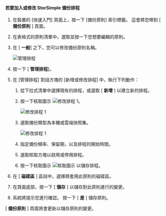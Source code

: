 
<!--author=SharS last changed: 11/04/15-->

#### <a name="to-add-or-modify-a-storsimple-backup-schedule"></a>若要加入或修改 StorSimple 備份排程
1. 在裝置的 [快速入門] 頁面上，按一下 [備份原則] 索引標籤。 這會將您帶到 [ **備份原則** ] 頁面。
2. 在表格式的原則清單中，選取並按一下您想要編輯的原則。
3. 在 [ **一般**] 之下，您可以修改備份原則名稱。
   
     ![管理排程](./media/storsimple-add-modify-backup-schedule-u2/AddModifyGeneral.png)
4. 按一下 [ **管理排程**]。 
5. 在 [管理排程] 對話方塊的 [新增或修改排程] 中，執行下列動作：
   
   1. 從下拉式清單中選擇現有的排程，或選取 [ **新增** ] 以建立新的排程。
   2. 按一下核取圖示  ![修改排程 1](./media/storsimple-add-modify-backup-schedule-u2/HCS_CheckIcon-include.png)。 
      
       ![修改排程 1](./media/storsimple-add-modify-backup-schedule-u2/AddModify1.png)
   3. 選取備份類型為本機或雲端快照集。
      
       ![修改排程 1](./media/storsimple-add-modify-backup-schedule-u2/AddModify2.png) 
   4. 指定備份頻率、保留期，以及排程的開始時間。
   5. 選取核取方塊以啟用或停用排程。
   6. 按一下核取圖示  ![核取圖示](./media/storsimple-add-modify-backup-schedule-u2/HCS_CheckIcon-include.png) 以儲存排程。
6. 在 [ **磁碟區** ] 區段中，選擇將套用此原則的磁碟區。
7. 在頁面底部，按一下 [ **儲存** ] 以儲存對此原則進行的變更。
8. 系統將提示您進行確認。 按一下 [ **是** ] 儲存原則。

[ **備份原則** ] 頁面將會更新以儲存原則的變更。

